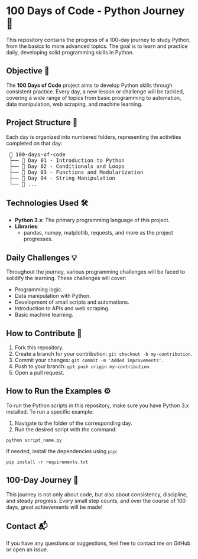 <h1>100 Days of Code - Python Journey 🐍</h1> <p>This repository contains the progress of a 100-day journey to study Python, from the basics to more advanced topics. The goal is to learn and practice daily, developing solid programming skills in Python.</p> <h2>Objective 📌</h2> <p>The <strong>100 Days of Code</strong> project aims to develop Python skills through consistent practice. Every day, a new lesson or challenge will be tackled, covering a wide range of topics from basic programming to automation, data manipulation, web scraping, and machine learning.</p> <h2>Project Structure 📂</h2> <p>Each day is organized into numbered folders, representing the activities completed on that day:</p> <pre> 📂 100-days-of-code
 ├── 📁 Day 01 - Introduction to Python
 ├── 📁 Day 02 - Conditionals and Loops
 ├── 📁 Day 03 - Functions and Modularization
 ├── 📁 Day 04 - String Manipulation
 └── 📁 ...</pre> 
 
 <h2>Technologies Used 🛠️</h2> <ul> <li><strong>Python 3.x</strong>: The primary programming language of this project.</li> <li><strong>Libraries</strong>: <ul> <li>pandas, numpy, matplotlib, requests, and more as the project progresses.</li> </ul> </li> </ul> <h2>Daily Challenges 💡</h2> <p>Throughout the journey, various programming challenges will be faced to solidify the learning. These challenges will cover:</p> <ul> <li>Programming logic.</li> <li>Data manipulation with Python.</li> <li>Development of small scripts and automations.</li> <li>Introduction to APIs and web scraping.</li> <li>Basic machine learning.</li> </ul> <h2>How to Contribute 🤝</h2> <ol> <li>Fork this repository.</li> <li>Create a branch for your contribution: <code>git checkout -b my-contribution</code>.</li> <li>Commit your changes: <code>git commit -m 'Added improvements'</code>.</li> <li>Push to your branch: <code>git push origin my-contribution</code>.</li> <li>Open a pull request.</li> </ol> <h2>How to Run the Examples ⚙️</h2> <p>To run the Python scripts in this repository, make sure you have Python 3.x installed. To run a specific example:</p> <ol> <li>Navigate to the folder of the corresponding day.</li> <li>Run the desired script with the command:</li> </ol> <pre><code>python script_name.py</code></pre> <p>If needed, install the dependencies using <code>pip</code>:</p> <pre><code>pip install -r requirements.txt</code></pre> <h2>100-Day Journey 💪</h2> <p>This journey is not only about code, but also about consistency, discipline, and steady progress. Every small step counts, and over the course of 100 days, great achievements will be made!</p> <h2>Contact 📬</h2> <p>If you have any questions or suggestions, feel free to contact me on GitHub or open an issue.</p>
